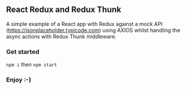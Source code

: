 ## React Redux and Redux Thunk
A simple example of a React app with Redux against a mock API (https://jsonplaceholder.typicode.com) using AXIOS whilst handling the async actions with Redux Thunk middleware.

### Get started
`npm i` then `npm start`

### Enjoy :-)
